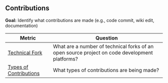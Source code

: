 ## Contributions

**Goal:** Identify what contributions are made (e.g., code commit, wiki edit, documentation)

| Metric | Question |
| --- | --- |
| [Technical Fork](technical-fork.md)| What are a number of technical forks of an open source project on code development platforms? |
| [Types of Contributions](types-of-contributions.md) | What types of contributions are being made? |
